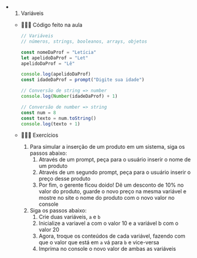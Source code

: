 - 01. Variáveis        
    - 👩🏻‍🏫 Código feito na aula
        
        ```jsx
        // Variáveis
        // números, strings, booleanos, arrays, objetos
        
        const nomeDaProf = "Letícia"
        let apelidoDaProf = "Let"
        apelidoDaProf = "Lê"
        
        console.log(apelidoDaProf)
        const idadeDaProf = prompt("Digite sua idade")
        
        // Conversão de string => number
        console.log(Number(idadeDaProf) + 1)
        
        // Conversão de number => string
        const num = 8
        const texto = num.toString()
        console.log(texto + 1)
        ```
        
    - 🧑🏻‍💻 Exercícios
        1. Para simular a inserção de um produto em um sistema, siga os passos abaixo:
            1. Através de um prompt, peça para o usuário inserir o nome de um produto
            2. Através de um segundo prompt, peça para o usuário inserir o preço desse produto
            3. Por fim, o gerente ficou doido! Dê um desconto de 10% no valor do produto, guarde o novo preço na mesma variável e mostre no site o nome do produto com o novo valor no console
        2. Siga os passos abaixo:
            1. Crie duas variáveis, `a` e `b`
            2. Inicialize a variavel a com o valor 10 e a variável b com o valor 20
            3. Agora, troque os conteúdos de cada variável, fazendo com que o valor que está em `a` vá para `b` e vice-versa
            4. Imprima no console o novo valor de ambas as variáveis
            
    